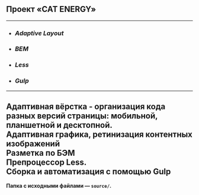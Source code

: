 # 
Проект «CAT ENERGY»
---
---

* ### **_Adaptive Layout_**
* ### **_BEM_**
* ### **_Less_**
* ### _**Gulp**_
---

Адаптивная вёрстка -
организация кода разных версий страницы: мобильной, планшетной и десктопной.
<br>Адаптивная графика, ретинизация контентных изображений
<br>Разметка по БЭМ <br>Препроцессор Less.
<br>Сборка и автоматизация с помощью Gulp
 ---
**Папка с исходными файлами — `source/`.**




